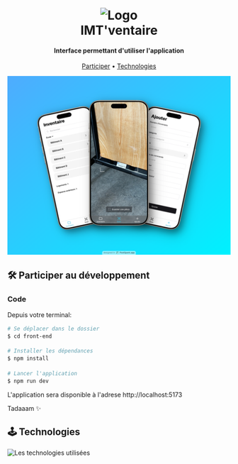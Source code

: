 <h1 align="center">
    <br>
        <img src="/front-end/public/logo-512.svg" alt="Logo" width="200">
    <br>
    IMT'ventaire
</h1>

<h4 align="center">Interface permettant d'utiliser l'application</h4>

<p align="center">
  <a href="#🛠️-participer-au-développement">Participer</a> •
  <a href="#🕹️-technologies">Technologies</a>
</p>

![Screenshot de l'application](/front-end/public/preview.png)

## 🛠️ Participer au développement

### Code

Depuis votre terminal:

```bash
# Se déplacer dans le dossier
$ cd front-end

# Installer les dépendances
$ npm install

# Lancer l'application
$ npm run dev
```

L'application sera disponible à l'adrese http://localhost:5173

Tadaaam ✨

## 🕹️ Technologies

<img src="https://skillicons.dev/icons?i=react,tailwind,vite" alt="Les technologies utilisées" />
